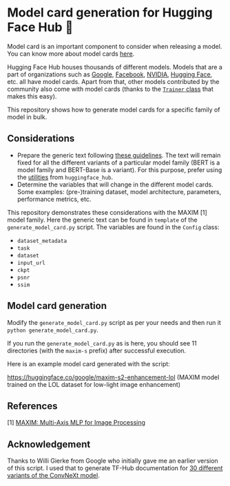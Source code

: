 # Model card generation for Hugging Face Hub 🤗

Model card is an important component to consider when releasing a model. You
can know more about model cards [here](https://huggingface.co/course/chapter4/4?fw=pt).

Hugging Face Hub houses thousands of different models. Models that are a part of organizations such as 
[Google](https://hf.co/google/), [Facebook](https://hf.co/facebook/), [NVIDIA](https://hf.co/nvidia/),
[Hugging Face](https://hf.co/huggingface/), etc. all have model cards. Apart from that, other models contributed
by the community also come with model cards (thanks to the
[`Trainer` class](https://huggingface.co/docs/transformers/main_classes/trainer) that makes this easy). 

This repository shows how to generate model cards for a specific family of model in bulk. 

## Considerations

* Prepare the generic text following [these guidelines](https://huggingface.co/course/chapter4/4?fw=pt). The
text will remain fixed for all the different variants of a particular model family
(BERT is a model family and BERT-Base is a variant). For this purpose, prefer using the [utilities](https://huggingface.co/docs/huggingface_hub/how-to-model-cards) from `huggingface_hub`. 
* Determine the variables that will change in the different model cards. Some
examples: (pre-)training dataset, model architecture, parameters, performance metrics, etc. 

This repository demonstrates these considerations with the MAXIM [1] model family. Here the
generic text can be found in `template` of the `generate_model_card.py` script. The
variables are found in the `Config` class:

* `dataset_metadata`
* `task` 
* `dataset` 
* `input_url` 
* `ckpt` 
* `psnr` 
* `ssim`

## Model card generation

Modify the `generate_model_card.py` script as per your needs and then run it `python generate_model_card.py`. 

If you run the `generate_model_card.py` as is here, you should see 11 directories
(with the `maxim-s` prefix) after successful execution. 

Here is an example model card generated with the script:

https://huggingface.co/google/maxim-s2-enhancement-lol (MAXIM model trained on the LOL dataset for low-light image enhancement)

## References

[1] [MAXIM: Multi-Axis MLP for Image Processing](https://arxiv.org/abs/2201.02973)

## Acknowledgement

Thanks to Willi Gierke from Google who initially gave me an earlier version of this script.
I used that to generate TF-Hub documentation for
[30 different variants of the ConvNeXt model](https://tfhub.dev/sayakpaul/collections/convnext/1).
